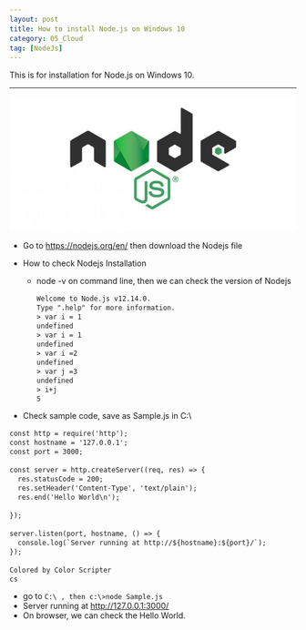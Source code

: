 ```yaml
---
layout: post
title: How to install Node.js on Windows 10
category: 05_Cloud
tag: [NodeJs]
---
```


This is for installation for Node.js on Windows 10.


----



![example](/assets/images/nodejs.jpg)


- Go to https://nodejs.org/en/ then download the Nodejs file
- How to check Nodejs Installation 
    - node -v on command line, then we can check the version of Nodejs
        ``` C:\Users\samsung1>node
        Welcome to Node.js v12.14.0.
        Type ".help" for more information.
        > var i = 1
        undefined
        > var i = 1
        undefined
        > var i =2
        undefined
        > var j =3
        undefined
        > i+j
        5
        ```

- Check sample code, save as Sample.js in C:\

```
const http = require('http');
const hostname = '127.0.0.1';
const port = 3000;

const server = http.createServer((req, res) => {
  res.statusCode = 200;
  res.setHeader('Content-Type', 'text/plain');
  res.end('Hello World\n');

});

server.listen(port, hostname, () => {
  console.log(`Server running at http://${hostname}:${port}/`);
});

Colored by Color Scripter
cs
```

- go to `C:\ , then c:\>node Sample.js`
- Server running at http://127.0.0.1:3000/
- On browser, we can check the Hello World.





